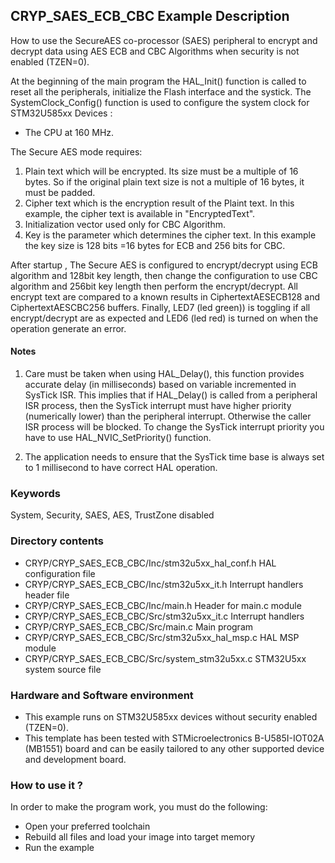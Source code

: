 ## <b>CRYP_SAES_ECB_CBC Example Description</b>

How to use the SecureAES co-processor (SAES) peripheral to encrypt and decrypt data
using AES ECB and CBC Algorithms when security is not enabled (TZEN=0).

At the beginning of the main program the HAL_Init() function is called to reset
all the peripherals, initialize the Flash interface and the systick.
The SystemClock_Config() function is used to configure the system clock for STM32U585xx Devices :
   - The CPU at 160 MHz.

The Secure AES mode requires:

1. Plain text which will be encrypted. Its size must be a multiple of 16 bytes.
   So if the original plain text size is not a multiple of 16 bytes, it must be padded.
2. Cipher text which is the encryption result of the Plaint text. In this
   example, the cipher text is available in "EncryptedText".
3. Initialization vector used only for CBC Algorithm.
4. Key is the parameter which determines the cipher text. In this example the
   key size is 128 bits =16 bytes for ECB and 256 bits for CBC.

After startup , The Secure AES  is configured to encrypt/decrypt using ECB algorithm
and 128bit key length, then change the configuration to use CBC algorithm and
256bit key length  then perform the encrypt/decrypt.
All encrypt text are compared to a known results in CiphertextAESECB128 and CiphertextAESCBC256 buffers.
Finally, LED7 (led green)) is toggling if all encrypt/decrypt are as expected and LED6 (led red) is turned on when the operation generate an error.


#### <b>Notes</b>

 1. Care must be taken when using HAL_Delay(), this function provides accurate delay (in milliseconds)
      based on variable incremented in SysTick ISR. This implies that if HAL_Delay() is called from
      a peripheral ISR process, then the SysTick interrupt must have higher priority (numerically lower)
      than the peripheral interrupt. Otherwise the caller ISR process will be blocked.
      To change the SysTick interrupt priority you have to use HAL_NVIC_SetPriority() function.

 2. The application needs to ensure that the SysTick time base is always set to 1 millisecond
      to have correct HAL operation.


### <b>Keywords</b>

System, Security, SAES, AES,  TrustZone disabled

### <b>Directory contents</b>

  - CRYP/CRYP_SAES_ECB_CBC/Inc/stm32u5xx_hal_conf.h    HAL configuration file
  - CRYP/CRYP_SAES_ECB_CBC/Inc/stm32u5xx_it.h          Interrupt handlers header file
  - CRYP/CRYP_SAES_ECB_CBC/Inc/main.h                  Header for main.c module
  - CRYP/CRYP_SAES_ECB_CBC/Src/stm32u5xx_it.c          Interrupt handlers
  - CRYP/CRYP_SAES_ECB_CBC/Src/main.c                  Main program
  - CRYP/CRYP_SAES_ECB_CBC/Src/stm32u5xx_hal_msp.c     HAL MSP module
  - CRYP/CRYP_SAES_ECB_CBC/Src/system_stm32u5xx.c      STM32U5xx system source file

### <b>Hardware and Software environment</b>

  - This example runs on STM32U585xx devices without security enabled (TZEN=0).
  - This template has been tested with STMicroelectronics B-U585I-IOT02A (MB1551)
    board and can be easily tailored to any other supported device
    and development board.

### <b>How to use it ?</b>

In order to make the program work, you must do the following:

 - Open your preferred toolchain
 - Rebuild all files and load your image into target memory
 - Run the example


